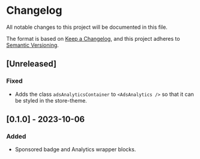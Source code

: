 # Changelog

All notable changes to this project will be documented in this file.

The format is based on [Keep a Changelog](https://keepachangelog.com/en/1.0.0/),
and this project adheres to [Semantic Versioning](https://semver.org/spec/v2.0.0.html).

## [Unreleased]

### Fixed

- Adds the class `adsAnalyticsContainer` to `<AdsAnalytics />` so that it can be styled in the store-theme.

## [0.1.0] - 2023-10-06

### Added

- Sponsored badge and Analytics wrapper blocks.
